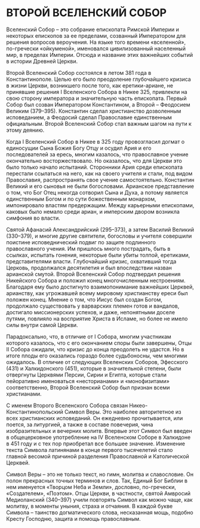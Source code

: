 # ВТОРОЙ ВСЕЛЕНСКИЙ СОБОР

Вселенский Собор – это собрание епископата Римской Империи и некоторых епископов за ее пределами, созванный Императором для решения вопросов вероучения. На языке того времени «вселенной», по-гречески «ойкуменой», именовался цивилизованный населенный мир, в пределах Империи. Отсюда и название этих важнейших событий в истории Древней Церкви.

Второй Вселенский Собор состоялся в летом 381 года в Константинополе. Целью его было преодоление глубочайшего кризиса в жизни Церкви, возникшего после того, как еретики-ариане, не принявшие решения I Вселенского Собора в Никее 325, привлекли на свою сторону императора и значительную часть епископата. Первый Собор был созван Императором Константином, а Второй – Феодосием Великим (379–395). Константин сделал христианство дозволенным исповеданием, а Феодосий сделал Православие единственным официальным. Второй Вселенский Собор стал важным шагом на пути к этому деянию.

Когда I Вселенский Собор в Никее в 325 году провозгласил догмат о единосущии Сына Божия Богу Отцу и осудил Ария и его последователей за ересь, многим казалось, что православное учение окончательно восторжествовало. Но оказалось, что для Церкви это было только начало испытаний. Сторонники Ария среди епископата перестали ссылаться на него, как на своего учителя и стали, под видом Православия, распространять свое учение самостоятельно. Константин Великий и его сыновья не были богословами. Арианское представление о том, что Бог Отец некогда сотворил Сына и Духа, а потому является единственным Богом и по сути божественным монархом, импонировало властям предержащим. Между карьерными епископами, каковых было немало среди ариан, и имперским двором возникла симфония во власти.

Святой Афанасий Александрийский (295–373), а затем Василий Великий (330–379), и многие другие святители, богословы и учителя совершили поистине исповеднический подвиг по защите подлинного православного учения. Им пришлось много пострадать, быть в ссылках, испытать гонения, некоторые были убиты толпой, еретиками, представителями власти. Глубочайший кризис, охвативший тогда Церковь, продолжался десятилетия и был впоследствии назван арианской смутой. Второй Вселенский Собор подтвердил решения Никейского Собора и положил конец многочисленным нестроениям. Благодаря ему было достигнуто взаимопонимание важнейших Церквей, арианству, как угрожавшей всему мировому христианству ереси был положен конец. Мнение о том, что Иисус был создан Богом, продолжало существовать у варварских племен готов и вандалов, достигало миссионерских успехов, и даже, непонятными доселе путями, повлияло на восприятие Христа в Исламе, но более не имело силы внутри самой Церкви.

Парадоксально, что, в отличие от I Cобора, многим участникам которого казалось, что с его окончанием споры были завершены, Отцы II Собора ожидали, что кризис до конца преодолеть не удастся. Но в итоге плоды его оказались гораздо более судьбоносны, чем многими ожидалось. В отличие от следующих Вселенских Соборов, Эфесского (431) и Халкидонского (451), которые в значительной степени, были отвергнуты Церквями Персии, Сирии и Египта, которые стали пейоративно именоваться «несторианами» и «монофизитами» соответственно, Второй Вселенский Собор был признан всеми христианами.

С именем Второго Вселенского Собора связан Никео-Константинопольский Символ Веры. Это наиболее авторитетное из всех христианских исповеданий. Он ежедневно прочитывается, или поется, за литургией, а также в составе повечерия, чина изобразительных и вечерних молитв. Впервые этот Символ был введен в общецерковное употребление на IV Вселенском Соборе в Халкидоне в 451 году и с тех пор приобретал все большее значение. Изменение текста Символа латинянами в конце первого тысячелетий стало главной весомой причиной разделения Православной и Католической Церквей.

Символ Веры – это не только текст, но гимн, молитва и славословие. Он полон прекрасных точных терминов и слов. Так, Единый Бог Библии в нем именуется «Творцом Неба и Земли», дословно, по-гречески, «Создателем», «Поэтом». Отцы Церкви, в частности, святой Амвросий Медиоланский (340–397) учили повторять Символ как можно чаще, как молитву, в моменты уныния, страха и отчаяния. В каждой букве Символа – таинство догматического слова, несказанная мощь, подобно Кресту Господню, защита и помощь православным.
